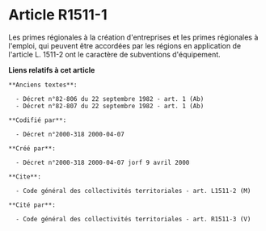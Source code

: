 # Article R1511-1

Les primes régionales à la création d'entreprises et les primes régionales à l'emploi, qui peuvent être accordées par les
régions en application de l'article L. 1511-2 ont le caractère de subventions d'équipement.

**Liens relatifs à cet article**

	**Anciens textes**:

	  - Décret n°82-806 du 22 septembre 1982 - art. 1 (Ab)
	  - Décret n°82-807 du 22 septembre 1982 - art. 1 (Ab)

	**Codifié par**:

	  - Décret n°2000-318 2000-04-07

	**Créé par**:

	  - Décret n°2000-318 2000-04-07 jorf 9 avril 2000

	**Cite**:

	  - Code général des collectivités territoriales - art. L1511-2 (M)

	**Cité par**:

	  - Code général des collectivités territoriales - art. R1511-3 (V)
